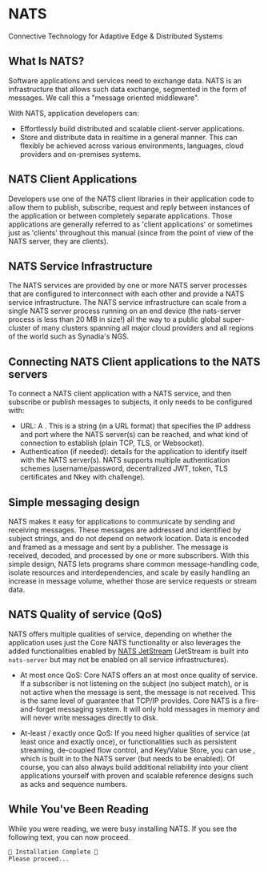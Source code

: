 # NATS

Connective Technology for Adaptive Edge & Distributed Systems

## What Is NATS?

Software applications and services need to exchange data. NATS is an infrastructure that allows such data exchange, segmented in the form of messages. We call this a "message oriented middleware".

With NATS, application developers can:
- Effortlessly build distributed and scalable client-server applications.
- Store and distribute data in realtime in a general manner. This can flexibly be achieved across various environments, languages, cloud providers and on-premises systems.

## NATS Client Applications
Developers use one of the NATS client libraries in their application code to allow them to publish, subscribe, request and reply between instances of the application or between completely separate applications. Those applications are generally referred to as 'client applications' or sometimes just as 'clients' throughout this manual (since from the point of view of the NATS server, they are clients).

## NATS Service Infrastructure
The NATS services are provided by one or more NATS server processes that are configured to interconnect with each other and provide a NATS service infrastructure. The NATS service infrastructure can scale from a single NATS server process running on an end device (the nats-server process is less than 20 MB in size!) all the way to a public global super-cluster of many clusters spanning all major cloud providers and all regions of the world such as Synadia's NGS.

## Connecting NATS Client applications to the NATS servers
To connect a NATS client application with a NATS service, and then subscribe or publish messages to subjects, it only needs to be configured with:
- URL: A . This is a string (in a URL format) that specifies the IP address and port where the NATS server(s) can be reached, and what kind of connection to establish (plain TCP, TLS, or Websocket).
- Authentication (if needed):  details for the application to identify itself with the NATS server(s). NATS supports multiple authentication schemes (username/password, decentralized JWT, token, TLS certificates and Nkey with challenge).

## Simple messaging design
NATS makes it easy for applications to communicate by sending and receiving messages. These messages are addressed and identified by subject strings, and do not depend on network location.
Data is encoded and framed as a message and sent by a publisher. The message is received, decoded, and processed by one or more subscribers.
With this simple design, NATS lets programs share common message-handling code, isolate resources and interdependencies, and scale by easily handling an increase in message volume, whether those are service requests or stream data.

## NATS Quality of service (QoS)
NATS offers multiple qualities of service, depending on whether the application uses just the Core NATS functionality or also leverages the added functionalities enabled by [NATS JetStream](https://docs.nats.io/nats-concepts/jetstream) (JetStream is built into `nats-server` but may not be enabled on all service infrastructures).

- At most once QoS: Core NATS offers an at most once quality of service. If a subscriber is not listening on the subject (no subject match), or is not active when the message is sent, the message is not received. This is the same level of guarantee that TCP/IP provides. Core NATS is a fire-and-forget messaging system. It will only hold messages in memory and will never write messages directly to disk.

- At-least / exactly once QoS: If you need higher qualities of service (at least once and exactly once), or functionalities such as persistent streaming, de-coupled flow control, and Key/Value Store, you can use , which is built in to the NATS server (but needs to be enabled). Of course, you can also always build additional reliability into your client applications yourself with proven and scalable reference designs such as acks and sequence numbers.

## While You've Been Reading

While you were reading, we were busy installing NATS. If you see the following text, you can now proceed.

```
🎉 Installation Complete 🎉
Please proceed...
```
